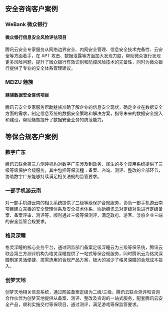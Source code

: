 ## 安全咨询客户案例
### WeBank 微众银行
#### 微众银行信息安全风险评估项目
腾讯云安全专家服务从网络边界安全、内网安全管理、信息安全技术完备性、云安全等方面着手，在 APT 攻击、数据泄露等方面加大发现力度，帮助微众银行发现更多风险问题，提升了微众银行有效识别和防控风险技术的完备性，同时为微众银行提供了专业的安全体系管理建议。

### MEIZU 魅族
#### 魅族数据安全咨询项目
腾讯云安全专家服务帮助魅族准确了解企业的信息安全现状，确定企业在数据安全方面的需求，制定信息系统的数据安全策略和解决方案，指导未来的数据安全投入和建设，帮助魅族提升了数据安全业务的防范能力。


## 等保合规客户案例
### 数字广东
腾讯云联合第三方测评机构对数字广东涉及到政务、民生的多个应用系统提供了三级等级保护合规服务，其中包括等保流程：备案、咨询、测评、整改的全部环节，协助数字广东能够持续满足相关法规的监管要求。
### 一部手机游云南
对一部手机游云南的相关系统提供了三级等级保护合规服务，协助一部手机游云南项目建立完善的安全管理体系及安全技术体系，协助腾讯云对定级对象进行定级备案、备案评审、测评等，顺利通过三级等保测评，满足政府、游客、涉旅企业三端的安全监管合规要求。
### 格灵深瞳
格灵深瞳的核心业务平台，通过网监部门备案定级深瞳云为三级等保系统，腾讯云联合第三方测评机构为格灵深瞳提供了一站式等保合规服务，同时腾讯云为格灵深瞳制定灵活便捷、按需选用的合规产品方案，极大的减少了格灵深瞳的合规成本投入。
### 创梦天地
创梦天地相关信息系统，通过网监备案定级为二级/三级，腾讯云联合测评和咨询合作伙伴为创梦天地提供从备案、测评、整改及咨询的一站式服务，配套腾讯云安全产品，顺利实施交付等保项目，通过测评，满足游戏等保监管要求。
